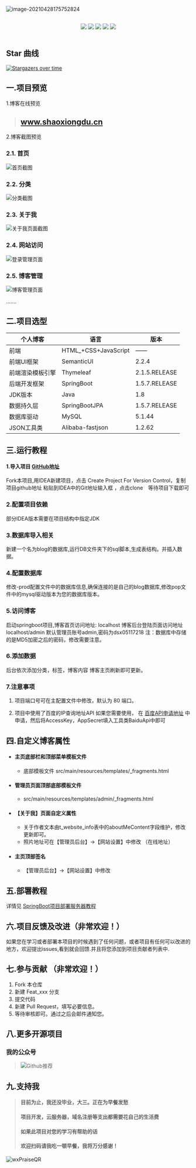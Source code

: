 ![image-20210428175752824](https://gitee.com/ShaoxiongDu/imageBed/raw/master/image-20210428175752824.png)

<br>
<div align="center">
    <img src="https://img.shields.io/badge/后端框架-SpringBoot-blue">
    <img src="https://img.shields.io/badge/数据源-SpringBootJPA-green">
    <img src="https://img.shields.io/badge/数据库-MySQL-yellow">
    <img src="https://img.shields.io/badge/前端UI-SemanticUI-orange">

  <img src="https://visitor-badge.glitch.me/badge?page_id=shaoxiongdu.blog" >
<br>
<br>
</div>

## Star 曲线
[![Stargazers over time](https://starchart.cc/shaoxiongdu/blog.svg)](https://github.com/shaoxiongdu/blog)

## 一.项目预览

 1.博客在线预览

>## <a href="http://www.shaoxiongdu.cn" target ="_blank" >www.shaoxiongdu.cn </a>

2.博客截图预览

### 2.1. 首页
![首页截图](https://gitee.com/ShaoxiongDu/imageBed/raw/master/image-20210430180342704.png)

### 2.2. 分类
![分类截图](https://gitee.com/ShaoxiongDu/imageBed/raw/master/image-20210517213428053.png)

### 2.3. 关于我
![关于我页面截图](https://gitee.com/ShaoxiongDu/imageBed/raw/master/image-20210517213452098.png)

### 2.4. 网站访问
![登录管理页面](https://gitee.com/ShaoxiongDu/imageBed/raw/master/image-20210604135418865.png)

### 2.5. 博客管理
![博客管理页面](https://gitee.com/ShaoxiongDu/imageBed/raw/master/image-20210604135440292.png)

 .......

## 二.项目选型

| 个人博客         | 语言                 | 版本          |
| ---------------- | -------------------- | ------------- |
| 前端             | HTML_+CSS+JavaScript | ——            |
| 前端UI框架       | SemanticUI           | 2.2.4         |
| 前端渲染模板引擎 | Thymeleaf            | 2.1.5.RELEASE |
| 后端开发框架     | SpringBoot           | 1.5.7.RELEASE |
| JDK版本          | Java                 | 1.8           |
| 数据持久层       | SpringBootJPA        | 1.5.7.RELEASE |
| 数据库驱动       | MySQL                | 5.1.44        |
| JSON工具类       | Alibaba-fastjson     | 1.2.62        |

## 三.运行教程

#### 1.导入项目 [GitHub地址](https://github.com/shaoxiongdu/blog) 

   Fork本项目,用IDEA新建项目，点击 Create Project For Version Control，复制项目github地址 粘贴到IDEA中的Git地址输入框 ，点击clone　等待项目下载即可

### 2.配置项目依赖

   部分IDEA版本需要在项目结构中指定JDK

### 3.数据库导入相关

   新建一个名为blog的数据库,运行DB文件夹下的sql脚本,生成表结构。并插入数据。

### 4.配置数据库

   修改-prod配置文件中的数据库信息,确保连接的是自己的blog数据库,修改pop文件中的mysql驱动版本为您的数据库版本。

### 5.访问博客

   启动springboot项目,博客首页访问地址: localhost  博客后台登陆页面访问地址 localhost/admin 
   默认管理员账号admin,密码为dsx05117218    注：数据库中存储的是MD5加密之后的密码，修改需要注意。 

### 6.添加数据

   后台依次添加分类，标签，博客内容  博客主页刷新即可更新。

### 7.注意事项

   1. 项目端口号可在主配置文件中修改，默认为 80 端口。


   2. 项目中使用了百度的IP查询地址API  如果您需要使用， 在 [百度API申请地址](https://apis.baidu.com/store/detail/31e507c6-caa1-4b25-8786-3af1543a79b9)
中申请，然后将AccessKey，AppSecret填入工具类BaiduApi中即可

## 四.自定义博客属性

  - #### 主页底部栏和顶部菜单模板文件

      - 底部模板文件 src/main/resources/templates/_fragments.html

  - #### 管理员页面顶部底部模板文件

      - src/main/resources/templates/admin/_fragments.html

  - #### 【关于我】页面自定义属性

    - 关于作者文本由t_website_info表中的aboutMeContent字段维护，修改更新即可。
    - 照片地址可在【管理员后台】->【网站设置】中修改 （在线地址）
    
  - #### 主页顶部签名

    - 【管理员后台】->【网站设置】中修改

## 五.部署教程

详情见 [SpringBoot项目部署服务器教程](https://zhuanlan.zhihu.com/p/97787791)


## 六.项目反馈及改进（非常欢迎！）

 如果您在学习或者部署本项目的时候遇到了任何问题，或者项目有任何可以改进的地方，欢迎提出issues,看到就会回馈.并且将您添加到项目贡献者列表中.

## 七.参与贡献 （非常欢迎！）

1. Fork 本仓库
2. 新建 Feat_xxx 分支
3. 提交代码
4. 新建 Pull Request，填写必要信息。
5. 等待审核即可。通过之后会邮件通知您。

## 八.更多开源项目

### 我的公众号

> ![Github推荐](https://gitee.com/ShaoxiongDu/imageBed/raw/master/GithubShareQR.jpg)

## 九.支持我

> #### 目前为止，我还没毕业，大三。正在为早餐发愁
> #### 项目开发，云服务器，域名注册等支出都需要花自己的生活费
> #### 如果此项目对您的学习有帮助的话
>
> #### 欢迎扫码请我吃一顿早餐，我将万分感谢！

![wxPraiseQR](https://gitee.com/ShaoxiongDu/imageBed/raw/master/wxPraiseQR.png)
